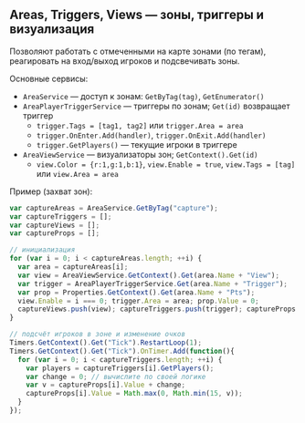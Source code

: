 ## Areas, Triggers, Views — зоны, триггеры и визуализация

Позволяют работать с отмеченными на карте зонами (по тегам), реагировать на вход/выход игроков и подсвечивать зоны.

Основные сервисы:
- `AreaService` — доступ к зонам: `GetByTag(tag)`, `GetEnumerator()`
- `AreaPlayerTriggerService` — триггеры по зонам; `Get(id)` возвращает триггер
  - `trigger.Tags = [tag1, tag2]` или `trigger.Area = area`
  - `trigger.OnEnter.Add(handler)`, `trigger.OnExit.Add(handler)`
  - `trigger.GetPlayers()` — текущие игроки в триггере
- `AreaViewService` — визуализаторы зон; `GetContext().Get(id)`
  - `view.Color = {r:1,g:1,b:1}`, `view.Enable = true`, `view.Tags = [tag]` или `view.Area = area`

Пример (захват зон):
```javascript
var captureAreas = AreaService.GetByTag("capture");
var captureTriggers = [];
var captureViews = [];
var captureProps = [];

// инициализация
for (var i = 0; i < captureAreas.length; ++i) {
  var area = captureAreas[i];
  var view = AreaViewService.GetContext().Get(area.Name + "View");
  var trigger = AreaPlayerTriggerService.Get(area.Name + "Trigger");
  var prop = Properties.GetContext().Get(area.Name + "Pts");
  view.Enable = i === 0; trigger.Area = area; prop.Value = 0;
  captureViews.push(view); captureTriggers.push(trigger); captureProps.push(prop);
}

// подсчёт игроков в зоне и изменение очков
Timers.GetContext().Get("Tick").RestartLoop(1);
Timers.GetContext().Get("Tick").OnTimer.Add(function(){
  for (var i = 0; i < captureTriggers.length; ++i) {
    var players = captureTriggers[i].GetPlayers();
    var change = 0; // вычислите по своей логике
    var v = captureProps[i].Value + change;
    captureProps[i].Value = Math.max(0, Math.min(15, v));
  }
});
```

